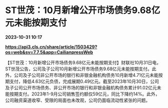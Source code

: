 # ST世茂：10月新增公开市场债务9.68亿元未能按期支付

**2023-10-31 10:17**

**https://api3.cls.cn/share/article/1503429?os=web&sv=7.7.5&app=CailianpressWeb**

【ST世茂：10月新增公开市场债务9.68亿元未能按期支付】财联社10月31日电，ST世茂公告，公司及子公司10月新增公开市场债务9.68亿元未能按期支付。此外，公司及子公司非公开市场的银行和非银金融机构债务10月新增4.71亿元未能按期支付，降低4.63亿元负债，完成展期0.49亿元。截至2023年10月30日，公司及子公司公开市场债务、非公开市场的银行和非银金融机构债务累计91.02亿元未能按期支付。2023年1-9月公司销售签约额仅59亿元，同比下降约14%。此外，公司融资渠道收窄、受限的局面也未改观，公司仍面临流动性紧张的问题。